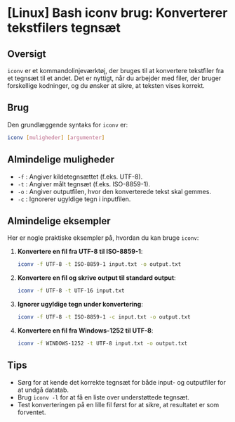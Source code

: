 # [Linux] Bash iconv brug: Konverterer tekstfilers tegnsæt

## Oversigt
`iconv` er et kommandolinjeværktøj, der bruges til at konvertere tekstfiler fra et tegnsæt til et andet. Det er nyttigt, når du arbejder med filer, der bruger forskellige kodninger, og du ønsker at sikre, at teksten vises korrekt.

## Brug
Den grundlæggende syntaks for `iconv` er:

```bash
iconv [muligheder] [argumenter]
```

## Almindelige muligheder
- `-f` : Angiver kildetegnsættet (f.eks. UTF-8).
- `-t` : Angiver målt tegnsæt (f.eks. ISO-8859-1).
- `-o` : Angiver outputfilen, hvor den konverterede tekst skal gemmes.
- `-c` : Ignorerer ugyldige tegn i inputfilen.

## Almindelige eksempler
Her er nogle praktiske eksempler på, hvordan du kan bruge `iconv`:

1. **Konvertere en fil fra UTF-8 til ISO-8859-1**:
   ```bash
   iconv -f UTF-8 -t ISO-8859-1 input.txt -o output.txt
   ```

2. **Konvertere en fil og skrive output til standard output**:
   ```bash
   iconv -f UTF-8 -t UTF-16 input.txt
   ```

3. **Ignorer ugyldige tegn under konvertering**:
   ```bash
   iconv -f UTF-8 -t ISO-8859-1 -c input.txt -o output.txt
   ```

4. **Konvertere en fil fra Windows-1252 til UTF-8**:
   ```bash
   iconv -f WINDOWS-1252 -t UTF-8 input.txt -o output.txt
   ```

## Tips
- Sørg for at kende det korrekte tegnsæt for både input- og outputfiler for at undgå datatab.
- Brug `iconv -l` for at få en liste over understøttede tegnsæt.
- Test konverteringen på en lille fil først for at sikre, at resultatet er som forventet.